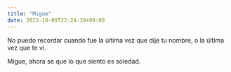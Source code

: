 ```yaml
---
title: "Migue"
date: 2023-10-09T22:24:39+09:00
---
```


No puedo recordar cuando fue la última vez que dije tu nombre, o la última vez que te vi.

Migue, ahora se que lo que siento es soledad.
